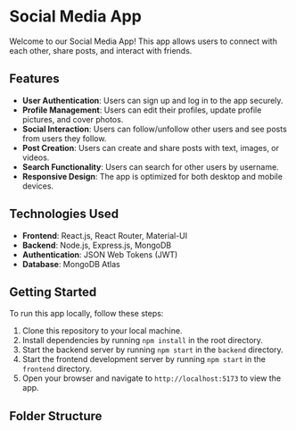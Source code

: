 # Social Media App

Welcome to our Social Media App! This app allows users to connect with each other, share posts, and interact with friends.

## Features

- **User Authentication**: Users can sign up and log in to the app securely.
- **Profile Management**: Users can edit their profiles, update profile pictures, and cover photos.
- **Social Interaction**: Users can follow/unfollow other users and see posts from users they follow.
- **Post Creation**: Users can create and share posts with text, images, or videos.
- **Search Functionality**: Users can search for other users by username.
- **Responsive Design**: The app is optimized for both desktop and mobile devices.

## Technologies Used

- **Frontend**: React.js, React Router, Material-UI
- **Backend**: Node.js, Express.js, MongoDB
- **Authentication**: JSON Web Tokens (JWT)
- **Database**: MongoDB Atlas

## Getting Started

To run this app locally, follow these steps:

1. Clone this repository to your local machine.
2. Install dependencies by running `npm install` in the root directory.
3. Start the backend server by running `npm start` in the `backend` directory.
4. Start the frontend development server by running `npm start` in the `frontend` directory.
5. Open your browser and navigate to `http://localhost:5173` to view the app.

## Folder Structure

